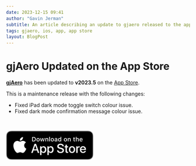 ```yaml
---
date: 2023-12-15 09:41
author: "Gavin Jerman"
subtitle: An article describing an update to gjaero released to the app store.
tags: gjaero, ios, app, app store
layout: BlogPost
---
```


# gjAero Updated on the App Store

[**gjAero**](/projects/gjAero) has been updated to **v2023.5** on the [App Store](https://apps.apple.com/gb/app/gjaero/id6444918004?platform=iphone).

This is a maintenance release with the following changes:
- Fixed iPad dark mode toggle switch colour issue.
- Fixed dark mode confirmation message colour issue.
<br>

[![download](/images/Download_on_the_App_Store_Badge_US-UK_RGB_blk_092917.svg)](https://apps.apple.com/gb/app/gjaero/id6444918004?platform=iphone)
